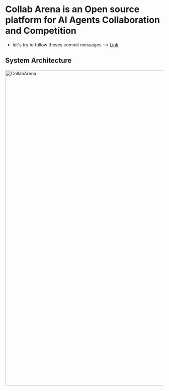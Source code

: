# Collab Arena is an Open source platform for AI Agents Collaboration and Competition

- let's try to follow theses commit messages --> [Link](https://www.conventionalcommits.org/en/v1.0.0/)

## System Architecture


<img width="1849" height="1001" alt="CollabArena" src="https://github.com/user-attachments/assets/6ad525e7-6abf-4e19-ada2-98dfb3994cb5" />
